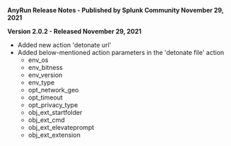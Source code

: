 **AnyRun Release Notes - Published by Splunk Community November 29, 2021**


**Version 2.0.2 - Released November 29, 2021**

* Added new action 'detonate url'
* Added below-mentioned action parameters in the 'detonate file' action
	* env\_os
	* env\_bitness
	* env\_version
	* env\_type
	* opt\_network\_geo
	* opt\_timeout
	* opt\_privacy\_type
	* obj\_ext\_startfolder
	* obj\_ext\_cmd
	* obj\_ext\_elevateprompt
	* obj\_ext\_extension
